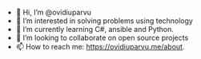 - 👋 Hi, I’m @ovidiuparvu
- 👀 I’m interested in solving problems using technology
- 🌱 I’m currently learning C#, ansible and Python.
- 💞️ I’m looking to collaborate on open source projects
- 📫 How to reach me: https://ovidiuparvu.me/about.

<!---
ovidiuparvu/ovidiuparvu is a ✨ special ✨ repository because its `README.md` (this file) appears on your GitHub profile.
You can click the Preview link to take a look at your changes.
--->
